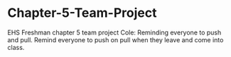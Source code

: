 # Chapter-5-Team-Project
EHS Freshman chapter 5 team project
Cole: Reminding everyone to push and pull. Remind everyone to push on pull when they leave and come into class.
